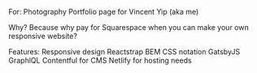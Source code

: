 For: Photography Portfolio page for Vincent Yip (aka me)

Why? Because why pay for Squarespace when you can make your own responsive website? 

Features:
  Responsive design
  Reactstrap
  BEM CSS notation
  GatsbyJS
  GraphlQL
  Contentful for CMS
  Netlify for hosting needs
